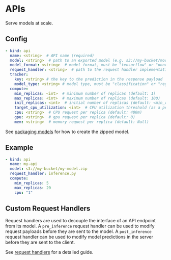 # APIs

Serve models at scale.

## Config

```yaml
- kind: api
  name: <string>  # API name (required)
  model: <string>  # path to an exported model (e.g. s3://my-bucket/model.zip)
  model_format: <string>  # model format, must be "tensorflow" or "onnx" (default: "onnx" if model path ends with .onnx, "tensorflow" if model path ends with .zip)
  request_handler: <string>  # path to the request handler implementation file, relative to the cortex root
  tracker:
    key: <string> # the key to the prediction in the response payload
    model_type: <string> # model type, must be "classification" or "regression"
  compute:
    min_replicas: <int>  # minimum number of replicas (default: 1)
    max_replicas: <int>  # maximum number of replicas (default: 100)
    init_replicas: <int>  # initial number of replicas (default: <min_replicas>)
    target_cpu_utilization: <int>  # CPU utilization threshold (as a percentage) to trigger scaling (default: 80)
    cpu: <string>  # CPU request per replica (default: 400m)
    gpu: <string>  # gpu request per replica (default: 0)
    mem: <string>  # memory request per replica (default: Null)
```

See [packaging models](packaging-models.md) for how to create the zipped model.

## Example

```yaml
- kind: api
  name: my-api
  model: s3://my-bucket/my-model.zip
  request_handler: inference.py
  compute:
    min_replicas: 5
    max_replicas: 20
    cpu: "1"
```

## Custom Request Handlers

Request handlers are used to decouple the interface of an API endpoint from its model. A `pre_inference` request handler can be used to modify request payloads before they are sent to the model. A `post_inference` request handler can be used to modify model predictions in the server before they are sent to the client.

See [request handlers](request-handlers.md) for a detailed guide.
